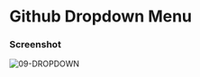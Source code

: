 # Github Dropdown Menu

### Screenshot

![09-DROPDOWN](https://github.com/iamhoonpark/html-css-fundamentals/assets/89704967/759ac9f3-917e-4e19-a2ee-9b8f329ff583)
